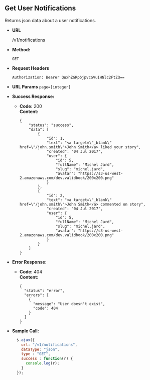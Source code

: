 **Get User Notifications**
----
  Returns json data about a user notifications.

* **URL**

  /v1/notifications

* **Method:**

  `GET`

*  **Request Headers**

    `Authorization: Bearer QWxhZGRpbjpvcGVuIHNlc2FtZQ==`
      
*  **URL Params**
   `page=[integer]` </br>

* **Success Response:**

  * **Code:** 200 <br />
    **Content:** 
    
    ```
    {
        "status": "success",
        "data": [
            {
                "id": 1,
                "text": "<a target=\"_blank\" href=\"/john.smith\">John Smith</a> liked your story",
                "created": "04 Jul 2017",
                "user": {
                    "id": 5,
                    "fullName": "Michel Jard",
                    "slug": "michel.jard",
                    "avatar": "https://s3-us-west-2.amazonaws.com/dev.validbook/200x200.png"
                }
            },
            {
                "id": 2,
                "text": "<a target=\"_blank\" href=\"/john.smith\">John Smith</a> commented on story",
                "created": "04 Jul 2017",
                "user": {
                    "id": 5,
                    "fullName": "Michel Jard",
                    "slug": "michel.jard",
                    "avatar": "https://s3-us-west-2.amazonaws.com/dev.validbook/200x200.png"
                }
            }
        ]
    }
    ```
 
* **Error Response:**

  * **Code:** 404 <br />
    **Content:** 
    
    ```
    {
      "status": "error",
      "errors": [
        {
          "message": "User doesn't exist",
          "code": 404
        }
      ]
    }
    ```

* **Sample Call:**

  ```javascript
    $.ajax({
      url: "/v1/notifications",
      dataType: "json",
      type : "GET",
      success : function(r) {
        console.log(r);
      }
    });
  ```